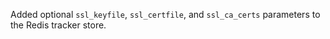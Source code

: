 Added optional `ssl_keyfile`, `ssl_certfile`, and `ssl_ca_certs` parameters to the Redis tracker store.